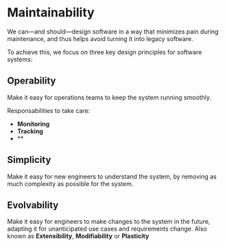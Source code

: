 # Maintainability

We can—and should—design software in a way that minimizes pain during maintenance, and thus helps avoid turning it into legacy software.

To achieve this, we focus on three key design principles for software systems:

## Operability

Make it easy for operations teams to keep the system running smoothly.

Responsabilities to take care:
- **Monitoring**
- **Tracking**
- **

## Simplicity

Make it easy for new engineers to understand the system, by removing as much complexity as possible for the system.

## Evolvability

Make it easy for engineers to make changes to the system in the future, adapting it for unanticipated use cases and requirements change. Also known as **Extensibility**, **Modifiability** or **Plasticity**
